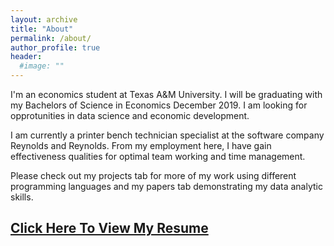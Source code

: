 ```yaml
---
layout: archive
title: "About"
permalink: /about/
author_profile: true
header:
  #image: ""
---
```

I'm an economics student at Texas A&M University. I will be graduating with my Bachelors of Science in Economics December 2019. I am looking for opprotunities in data science and economic development.

I am currently a printer bench technician specialist at the software company Reynolds and Reynolds. From my employment here, I have gain effectiveness qualities for optimal team working and time management.

Please check out my projects tab for more of my work using different programming languages and my papers tab demonstrating my data analytic skills.

[Click Here To View My Resume](https://drive.google.com/file/d/1UUKGu-RkokW9TLf7NfsiZRstr3KvHznB/view?usp=sharing)
--
